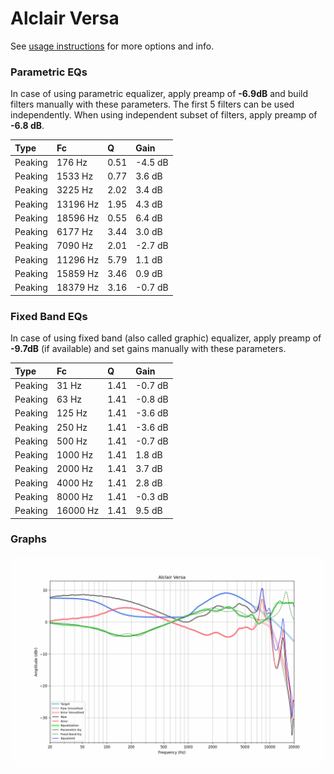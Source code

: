 # Alclair Versa
See [usage instructions](https://github.com/jaakkopasanen/AutoEq#usage) for more options and info.

### Parametric EQs
In case of using parametric equalizer, apply preamp of **-6.9dB** and build filters manually
with these parameters. The first 5 filters can be used independently.
When using independent subset of filters, apply preamp of **-6.8 dB**.

| Type    | Fc       |    Q | Gain    |
|:--------|:---------|:-----|:--------|
| Peaking | 176 Hz   | 0.51 | -4.5 dB |
| Peaking | 1533 Hz  | 0.77 | 3.6 dB  |
| Peaking | 3225 Hz  | 2.02 | 3.4 dB  |
| Peaking | 13196 Hz | 1.95 | 4.3 dB  |
| Peaking | 18596 Hz | 0.55 | 6.4 dB  |
| Peaking | 6177 Hz  | 3.44 | 3.0 dB  |
| Peaking | 7090 Hz  | 2.01 | -2.7 dB |
| Peaking | 11296 Hz | 5.79 | 1.1 dB  |
| Peaking | 15859 Hz | 3.46 | 0.9 dB  |
| Peaking | 18379 Hz | 3.16 | -0.7 dB |

### Fixed Band EQs
In case of using fixed band (also called graphic) equalizer, apply preamp of **-9.7dB**
(if available) and set gains manually with these parameters.

| Type    | Fc       |    Q | Gain    |
|:--------|:---------|:-----|:--------|
| Peaking | 31 Hz    | 1.41 | -0.7 dB |
| Peaking | 63 Hz    | 1.41 | -0.8 dB |
| Peaking | 125 Hz   | 1.41 | -3.6 dB |
| Peaking | 250 Hz   | 1.41 | -3.6 dB |
| Peaking | 500 Hz   | 1.41 | -0.7 dB |
| Peaking | 1000 Hz  | 1.41 | 1.8 dB  |
| Peaking | 2000 Hz  | 1.41 | 3.7 dB  |
| Peaking | 4000 Hz  | 1.41 | 2.8 dB  |
| Peaking | 8000 Hz  | 1.41 | -0.3 dB |
| Peaking | 16000 Hz | 1.41 | 9.5 dB  |

### Graphs
![](./Alclair%20Versa.png)